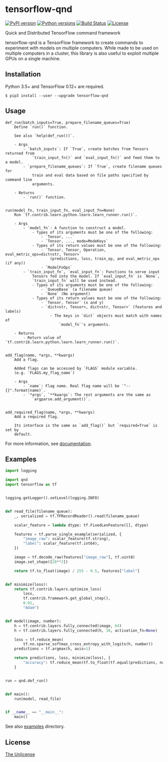 # tensorflow-qnd

[![PyPI version](https://badge.fury.io/py/tensorflow-qnd.svg)](https://badge.fury.io/py/tensorflow-qnd)
[![Python versions](https://img.shields.io/pypi/pyversions/tensorflow-qnd.svg)]()
[![Build Status](https://travis-ci.org/raviqqe/tensorflow-qnd.svg?branch=master)](https://travis-ci.org/raviqqe/tensorflow-qnd)
[![License](https://img.shields.io/badge/license-unlicense-lightgray.svg)](https://unlicense.org)

Quick and Distributed TensorFlow command framework

tensorflow-qnd is a TensorFlow framework to create commands to experiment with
models on multiple computers.
While made to be used on multiple computers in a cluster, this library is also
useful to exploit multiple GPUs on a single machine.


## Installation

Python 3.5+ and TensorFlow 0.12+ are required.

```
$ pip3 install --user --upgrade tensorflow-qnd
```


## Usage

```
def_run(batch_inputs=True, prepare_filename_queues=True)
    Define `run()` function.

    See also `help(def_run())`.

    - Args
        - `batch_inputs`: If `True`, create batches from Tensors returned from
            `train_input_fn()` and `eval_input_fn()` and feed them to a model.
        - `prepare_filename_queues`: If `True`, create filename queues for
            train and eval data based on file paths specified by command line
            arguments.

    - Returns
        - `run()` function.


run(model_fn, train_input_fn, eval_input_fn=None)
    Run `tf.contrib.learn.python.learn.learn_runner.run()`.

    - Args
        - `model_fn`: A function to construct a model.
            - Types of its arguments must be one of the following:
                - `Tensor, ...`
                - `Tensor, ..., mode=ModeKeys`
            - Types of its return values must be one of the following:
                - `Tensor, Tensor, Operation, eval_metric_ops=dict<str, Tensor>`
                    (predictions, loss, train_op, and eval_metric_ops (if any))
                - `ModelFnOps`
        - `train_input_fn`, `eval_input_fn`: Functions to serve input
            Tensors fed into the model. If `eval_input_fn` is `None`,
            `train_input_fn` will be used instead.
            - Types of its arguments must be one of the following:
                - `QueueBase` (a filename queue)
                - `None` (No argument)
            - Types of its return values must be one of the following:
                - `Tensor, Tensor` (x and y)
                - `dict<str, Tensor>, dict<str, Tensor>` (features and labels)
                    - The keys in `dict` objects must match with names of
                        `model_fn`'s arguments.

    - Returns
        - Return value of `tf.contrib.learn.python.learn.learn_runner.run()`.


add_flag(name, *args, **kwargs)
    Add a flag.

    Added flags can be accessed by `FLAGS` module variable.
    (e.g. `FLAGS.my_flag_name`)

    - Args
        - `name`: Flag name. Real flag name will be `"--{}".format(name)`.
        - `*args`, `**kwargs`: The rest arguments are the same as
            `argparse.add_argument()`.


add_required_flag(name, *args, **kwargs)
    Add a required flag.

    Its interface is the same as `add_flag()` but `required=True` is set by
    default.
```

For more information, see [documentation](https://raviqqe.github.io/tensorflow-qnd/qnd).


## Examples

```python
import logging

import qnd
import tensorflow as tf


logging.getLogger().setLevel(logging.INFO)


def read_file(filename_queue):
    _, serialized = tf.TFRecordReader().read(filename_queue)

    scalar_feature = lambda dtype: tf.FixedLenFeature([], dtype)

    features = tf.parse_single_example(serialized, {
        "image_raw": scalar_feature(tf.string),
        "label": scalar_feature(tf.int64),
    })

    image = tf.decode_raw(features["image_raw"], tf.uint8)
    image.set_shape([28**2])

    return tf.to_float(image) / 255 - 0.5, features["label"]


def minimize(loss):
    return tf.contrib.layers.optimize_loss(
        loss,
        tf.contrib.framework.get_global_step(),
        0.01,
        "Adam")


def model(image, number):
    h = tf.contrib.layers.fully_connected(image, 64)
    h = tf.contrib.layers.fully_connected(h, 10, activation_fn=None)

    loss = tf.reduce_mean(
        tf.nn.sparse_softmax_cross_entropy_with_logits(h, number))
    predictions = tf.argmax(h, axis=1)

    return predictions, loss, minimize(loss), {
        "accuracy": tf.reduce_mean(tf.to_float(tf.equal(predictions, number)))
    }


run = qnd.def_run()


def main():
    run(model, read_file)


if __name__ == "__main__":
    main()
```

See also [examples](examples) directory.


## License

[The Unlicense](https://unlicense.org)
